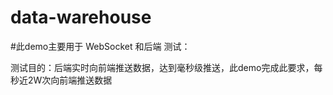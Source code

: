 # data-warehouse

#此demo主要用于 WebSocket 和后端 测试：

测试目的：后端实时向前端推送数据，达到毫秒级推送，此demo完成此要求，每秒近2W次向前端推送数据


